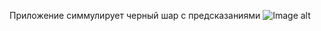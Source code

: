 Приложение симмулирует черный шар с предсказаниями 
![Image alt](https://github.com/bushkovsky/Magic-8-Ball/raw/main/Magic-8-Ball/Assets.xcassets/2024-02-25%2005.40.54.imageset/2024-02-25%2005.40.54.jpg)
